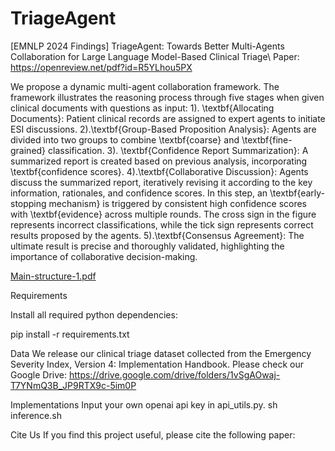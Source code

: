 # TriageAgent

[EMNLP 2024 Findings] TriageAgent: Towards Better Multi-Agents Collaboration for Large Language Model-Based Clinical Triage\\
Paper: https://openreview.net/pdf?id=R5YLhou5PX

We propose a dynamic multi-agent collaboration framework. The framework illustrates the reasoning process through five stages when given clinical documents with questions as input: 1). \textbf{Allocating Documents}: Patient clinical records are assigned to expert agents to initiate ESI discussions. 2).\textbf{Group-Based Proposition Analysis}: Agents are divided into two groups to combine \textbf{coarse} and \textbf{fine-grained} classification. 3). \textbf{Confidence Report Summarization}: A summarized report is created based on previous analysis, incorporating \textbf{confidence scores}. 4).\textbf{Collaborative Discussion}: Agents discuss the summarized report, iteratively revising it according to the key information, rationales, and confidence scores. In this step, an \textbf{early-stopping mechanism} is triggered by consistent high confidence scores with \textbf{evidence} across multiple rounds. The cross sign in the figure represents incorrect classifications, while the tick sign represents correct results proposed by the agents. 5).\textbf{Consensus Agreement}: The ultimate result is precise and thoroughly validated, highlighting the importance of collaborative decision-making.

[Main-structure-1.pdf](https://github.com/user-attachments/files/17099495/Main-structure-1.pdf)


Requirements

Install all required python dependencies:

pip install -r requirements.txt

Data
We release our clinical triage dataset collected from the Emergency Severity Index, Version 4: Implementation Handbook. Please check our Google Drive: 
https://drive.google.com/drive/folders/1vSgAOwaj-T7YNmQ3B_JP9RTX9c-5im0P



Implementations
Input your own openai api key in api_utils.py.
sh inference.sh


Cite Us
If you find this project useful, please cite the following paper:
